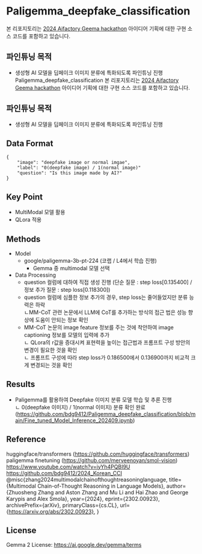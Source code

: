 # Paligemma_deepfake_classification
본 리포지토리는 [2024 Aifactory Geema hackathon](https://aifactory.space/task/2733/overview) 아이디어 기획에 대한 구현 소스 코드를 포함하고 있습니다.

## 파인튜닝 목적  
- 생성형 AI 모델을 딥페이크 이미지 분류에 특화되도록 파인튜닝 진행 Paligemma_deepfake_classification
본 리포지토리는 [2024 Aifactory Geema hackathon](https://aifactory.space/task/2733/overview) 아이디어 기획에 대한 구현 소스 코드를 포함하고 있습니다.

## 파인튜닝 목적  
- 생성형 AI 모델을 딥페이크 이미지 분류에 특화되도록 파인튜닝 진행  

## Data Format
```
{
    "image": "deepfake image or normal imgae",
    "label": "0(deepfake image) / 1(normal image)"
    "question": "Is this image made by AI?"
}
```
## Key Point
- MultiModal 모델 활용
- QLora 적용

## Methods
- Model
    - google/paligemma-3b-pt-224 (코랩 / L4에서 학습 진행)   
        - Gemma 중 multimodal 모델 선택  
- Data Processing
    - question 컬럼에 대하여 직접 생성 진행 (단순 질문 : step loss[0.135400] / 정보 추가 질문 : step loss[0.118300])  
    - question 컬럼에 심플한 정보 추가의 경우, step loss는 줄어들었지만 분류 능력은 하락  
      ㄴMM-CoT 관련 논문에서 LLM에 CoT를 추가하는 방식의 접근 법은 성능 향상에 도움이 안되는 정보 확인  
    - MM-CoT 논문의 image feature 정보를 주는 것에 착안하여 image captioning 정보를 모델의 입력에 추가  
      ㄴ QLora의 r값을 증대시켜 표현력을 높이는 접근법과 프롬프트 구성 방안의 변경이 필요한 것을 확인  
      ㄴ 프롬프트 구성에 따라 step loss가 0.186500에서 0.136900까지 비교적 크게 변경되는 것을 확인

## Results  
- Paligemma를 활용하여 Deepfake 이미지 분류 모델 학습 및 추론 진행  
  ㄴ 0(deepfake 이미지) / 1(normal 이미지) 분류 확인 완료 (https://github.com/bdg9412/Paligemma_deepfake_classification/blob/main/Fine_tuned_Model_Inference_202409.ipynb)
     
## Reference
huggingface/transformers (https://github.com/huggingface/transformers)  
paligemma finetuning (https://github.com/merveenoyan/smol-vision)    
https://www.youtube.com/watch?v=iyYh4PQBI9U  
https://github.com/bdg9412/2024_Korean_CCI  
@misc{zhang2024multimodalchainofthoughtreasoninglanguage,
      title={Multimodal Chain-of-Thought Reasoning in Language Models}, 
      author={Zhuosheng Zhang and Aston Zhang and Mu Li and Hai Zhao and George Karypis and Alex Smola},
      year={2024},
      eprint={2302.00923},
      archivePrefix={arXiv},
      primaryClass={cs.CL},
      url={https://arxiv.org/abs/2302.00923}, 
}
## License  
Gemma 2 License: https://ai.google.dev/gemma/terms  
